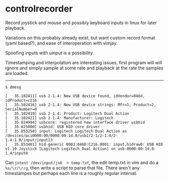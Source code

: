 controlrecorder
===============

Record joystick and mouse and possibly keyboard inputs in linux for later playback.

Variations on this probably already exist, but want custom record format (yaml based?),
and ease of interoperation with vimjay.  

Spoofing inputs with uinput is a possibility.

Timestamping and interpolation are interesting issues, first program will will ignore and simply sample at some rate and playback at the rate the samples are loaded.

---
```
$ dmesg

[   35.102411] usb 2-1.4: New USB device found, idVendor=046d, idProduct=c216
[   35.102416] usb 2-1.4: New USB device strings: Mfr=1, Product=2, SerialNumber=0
[   35.102419] usb 2-1.4: Product: Logitech Dual Action
[   35.102421] usb 2-1.4: Manufacturer: Logitech
[   35.824994] usbcore: registered new interface driver usbhid
[   35.825000] usbhid: USB HID core driver
[   35.853258] input: Logitech Logitech Dual Action as /devices/pci0000:00/0000:00:1d.0/usb2/2-1/2-1.4/2-1.4:1.0/input/input13
[   35.853401] hid-generic 0003:046D:C216.0001: input,hidraw0: USB HID v1.10 Joystick [Logitech Logitech Dual Action] on usb-0000:00:1d.0-1.4/input0
```

Can ``` jstest /dev/input/js0  > temp.txt ```, the edit temp.txt in vim and do a ```%s/\r/\r/g```, then write a script to parse that file.  There aren't any timestampes but perhaps each line is a roughly regular interval.
